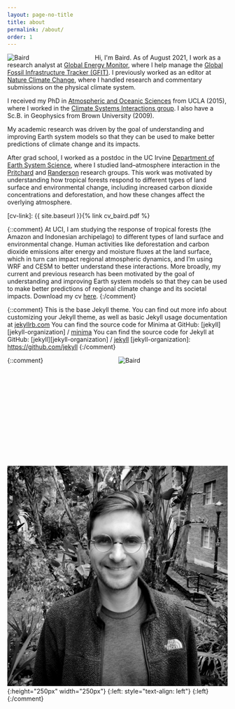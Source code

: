 ```yaml
---
layout: page-no-title
title: about
permalink: /about/
order: 1
---
```


<img class="img-pad-right-bottom" align="left" src="https://bairdlangenbrunner.github.io/website_photo_bw.png" alt="Baird" width="200px"> Hi, I'm Baird. As of August 2021, I work as a research analyst at [Global Energy Monitor](https://globalenergymonitor.org/), where I help manage the [Global Fossil Infrastructure Tracker (GFIT)](https://globalenergymonitor.org/projects/global-fossil-infrastructure-tracker/). I previously worked as an editor at [Nature Climate Change](https://www.nature.com/nclimate/), where I handled research and commentary submissions on the physical climate system.

<!--:earth_africa: :earth_americas: :earth_asia:-->

I received my PhD in [Atmospheric and Oceanic Sciences](https://www.atmos.ucla.edu/) from UCLA (2015), where I worked in the [Climate Systems Interactions group](http://research.atmos.ucla.edu/csi/). I also have a Sc.B. in Geophysics from Brown University (2009).

My academic research was driven by the goal of understanding and improving Earth system models so that they can be used to make better predictions of climate change and its impacts.

After grad school, I worked as a postdoc in the UC Irvine [Department of Earth System Science](https://www.ess.uci.edu/), where I studied land–atmosphere interaction in the [Pritchard](http://sites.uci.edu/pritchard/) and [Randerson](http://sites.uci.edu/randersonlab/) research groups.  This work was motivated by understanding how tropical forests respond to different types of land surface and environmental change, including increased carbon dioxide concentrations and deforestation, and how these changes affect the overlying atmosphere.

<!--You can download my cv [here][cv-link].-->

<!--Please note that [this is on the internet][important-link]!-->

[cv-link]:  {{ site.baseurl }}{% link cv_baird.pdf %}
<!--[important-link]: /important/-->

{::comment}
At UCI, I am studying the response of tropical forests (the Amazon and Indonesian archipelago) to different types of land surface and environmental change. Human activities like deforestation and carbon dioxide emissions alter energy and moisture fluxes at the land surface, which in turn can impact regional atmospheric dynamics, and I’m using WRF and CESM to better understand these interactions. More broadly, my current and previous research has been motivated by the goal of understanding and improving Earth system models so that they can be used to make better predictions of regional climate change and its societal impacts.
Download my cv [here](./cv_baird.pdf).
{:/comment}

{::comment}
This is the base Jekyll theme. You can find out more info about customizing your Jekyll theme, as well as basic Jekyll usage documentation at [jekyllrb.com](https://jekyllrb.com/)
You can find the source code for Minima at GitHub:
[jekyll][jekyll-organization] /
[minima](https://github.com/jekyll/minima)
You can find the source code for Jekyll at GitHub:
[jekyll][jekyll-organization] /
[jekyll](https://github.com/jekyll/jekyll)
[jekyll-organization]: https://github.com/jekyll
{:/comment}

{::comment}
<img align="right" src="https://github.com/bairdlangenbrunner/bairdlangenbrunner.github.io/website_photo_bw.jpg" alt="Baird" height="250px" width="250px">
![photo](./website_photo_bw.jpg){:height="250px" width="250px"}
{:left: style="text-align: left"}
{:left}
{:/comment}
